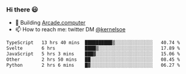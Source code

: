 ### Hi there 😃

- 🔨 Building [Arcade.computer](https://arcade.computer)
- 📫 How to reach me: twitter DM [@kernelsoe](https://twitter.com/kernelsoe)

<!--START_SECTION:waka-->

```txt
TypeScript   13 hrs 40 mins  ██████████▒░░░░░░░░░░░░░░   40.74 %
Svelte       6 hrs           ████▒░░░░░░░░░░░░░░░░░░░░   17.89 %
JavaScript   5 hrs 3 mins    ███▓░░░░░░░░░░░░░░░░░░░░░   15.06 %
Other        2 hrs 50 mins   ██░░░░░░░░░░░░░░░░░░░░░░░   08.45 %
Python       2 hrs 6 mins    █▓░░░░░░░░░░░░░░░░░░░░░░░   06.27 %
```

<!--END_SECTION:waka-->
